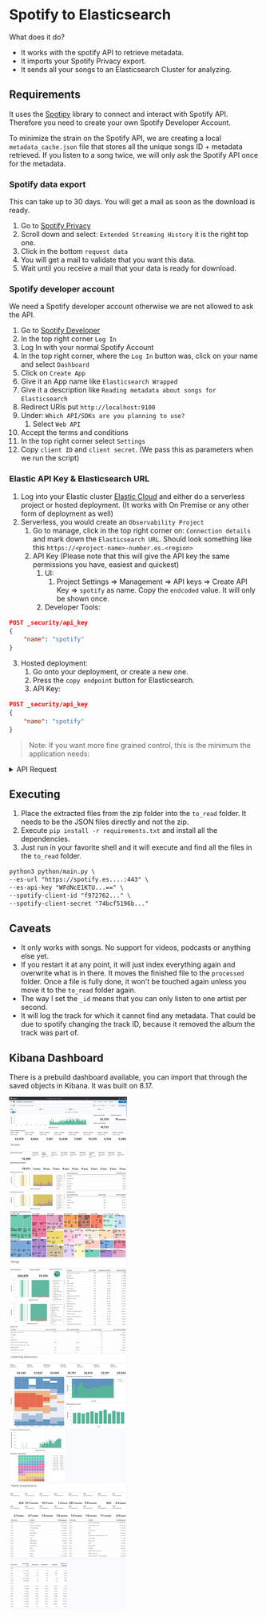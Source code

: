 # Spotify to Elasticsearch

What does it do?

- It works with the spotify API to retrieve metadata.
- It imports your Spotify Privacy export.
- It sends all your songs to an Elasticsearch Cluster for analyzing.

## Requirements

It uses the [Spotipy](https://spotipy.readthedocs.io/en/2.25.0/) library to connect and interact with Spotify API. Therefore you need to create your own Spotify Developer Account.

To minimize the strain on the Spotify API, we are creating a local `metadata_cache.json` file that stores all the unique songs ID + metadata retrieved. If you listen to a song twice, we will only ask the Spotify API once for the metadata.

### Spotify data export

This can take up to 30 days. You will get a mail as soon as the download is ready.

1. Go to [Spotify Privacy](https://www.spotify.com/account/privacy/)
2. Scroll down and select: `Extended Streaming History` it is the right top one.
3. Click in the bottom `request data`
4. You will get a mail to validate that you want this data.
5. Wait until you receive a mail that your data is ready for download.

### Spotify developer account

We need a Spotify developer account otherwise we are not allowed to ask the API.

1. Go to [Spotify Developer](http://developer.spotify.com/)
2. In the top right corner `Log In`
3. Log In with your normal Spotify Account
4. In the top right corner, where the `Log In` button was, click on your name and select `Dashboard`
5. Click on `Create App`
6. Give it an App name like `Elasticsearch Wrapped`
7. Give it a description like `Reading metadata about songs for Elasticsearch`
8. Redirect URIs put `http://localhost:9100`
9. Under: `Which API/SDKs are you planning to use?`
   1. Select `Web API`
10. Accept the terms and conditions
11. In the top right corner select `Settings`
12. Copy `client ID` and `client secret`. (We pass this as parameters when we run the script)

### Elastic API Key & Elasticsearch URL

1. Log into your Elastic cluster [Elastic Cloud](https://cloud.elastic.co) and either do a serverless project or hosted deployment. (It works with On Premise or any other form of deployment as well)
2. Serverless, you would create an `Observability Project`
   1. Go to manage, click in the top right corner on: `Connection details` and mark down the `Elasticsearch URL`. Should look something like this `https://<project-name>-number.es.<region>`
   2. API Key (Please note that this will give the API key the same permissions you have, easiest and quickest)
      1. UI:
         1. Project Settings => Management => API keys => Create API Key => `spotify` as name. Copy the `endcoded` value. It will only be shown once.
      2. Developer Tools:

```json
POST _security/api_key
{
    "name": "spotify"
}
```

3. Hosted deployment:
   1. Go onto your deployment, or create a new one.
   2. Press the `copy endpoint` button for Elasticsearch.
   3. API Key:

```json
POST _security/api_key
{
    "name": "spotify"
}
```

> Note: If you want more fine grained control, this is the minimum the application needs:

<details>
    <summary> API Request </summary>

```json
POST _security/api_key
{
  "name": "spotify",
  "role_descriptors": {
    "spotify_history": {
      "cluster": [
        "monitor",
        "manage_ingest_pipelines"
      ],
      "indices": [
        {
          "names": [
            "spotify-history"
          ],
          "privileges": [
            "all"
          ],
          "field_security": {
            "grant": [
              "*"
            ],
            "except": []
          },
          "allow_restricted_indices": false
        }
      ],
      "applications": [],
      "run_as": [],
      "metadata": {},
      "transient_metadata": {
        "enabled": true
      }
    }
  }
}
```

</details>

## Executing

1. Place the extracted files from the zip folder into the `to_read` folder. It needs to be the JSON files directly and not the zip.
1. Execute `pip install -r requirements.txt` and install all the dependencies.
1. Just run in your favorite shell and it will execute and find all the files in the `to_read` folder.

```shell
python3 python/main.py \
--es-url "https://spotify.es....:443" \
--es-api-key "WFdNcE1KTU...==" \
--spotify-client-id "f972762..." \
--spotify-client-secret "74bcf5196b..."
```

## Caveats

- It only works with songs. No support for videos, podcasts or anything else yet.
- If you restart it at any point, it will just index everything again and overwrite what is in there. It moves the finished file to the `processed` folder. Once a file is fully done, it won't be touched again unless you move it to the `to_read` folder again.
- The way I set the `_id` means that you can only listen to one artist per second.
- It will log the track for which it cannot find any metadata. That could be due to spotify changing the track ID, because it removed the album the track was part of.

## Kibana Dashboard

There is a prebuild dashboard available, you can import that through the saved objects in Kibana. It was built on 8.17.

![Kibana Dashboard Preview](kibana/dashboard.jpeg)
